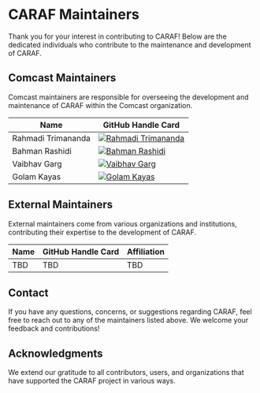 # CARAF Maintainers

Thank you for your interest in contributing to CARAF! Below are the dedicated individuals who contribute to the maintenance and development of CARAF.

## Comcast Maintainers

Comcast maintainers are responsible for overseeing the development and maintenance of CARAF within the Comcast organization.

| Name               | GitHub Handle Card  |
|--------------------|----------------------|
| Rahmadi Trimananda      | [![Rahmadi Trimananda](https://img.shields.io/badge/GitHub-rtrimana-blue?logo=github)](https://github.com/rtrimana) |
| Bahman Rashidi    | [![Bahman Rashidi](https://img.shields.io/badge/GitHub-bahmanrashidi-blue?logo=github)](https://github.com/bahmanrashidi) |
| Vaibhav Garg      | [![Vaibhav Garg](https://img.shields.io/badge/GitHub-0spider-blue?logo=github)](https://github.com/0spider) |
| Golam Kayas       | [![Golam Kayas](https://img.shields.io/badge/GitHub-golamkayas-blue?logo=github)](https://github.com/gkayas) |

## External Maintainers

External maintainers come from various organizations and institutions, contributing their expertise to the development of CARAF.

| Name               | GitHub Handle Card  | Affiliation                       |
|--------------------|----------------------|-----------------------------------|
| TBD   | TBD | TBD |

## Contact

If you have any questions, concerns, or suggestions regarding CARAF, feel free to reach out to any of the maintainers listed above. We welcome your feedback and contributions!

## Acknowledgments

We extend our gratitude to all contributors, users, and organizations that have supported the CARAF project in various ways.

